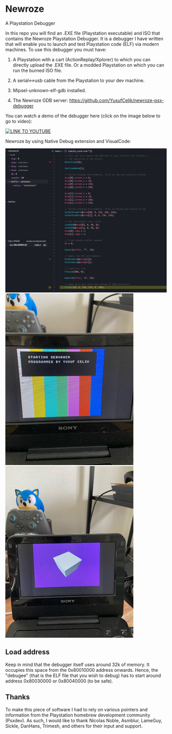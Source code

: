 # Newroze
A Playstation Debugger 

In this repo you will find an .EXE file (Playstation executable) and ISO
that contains the Newroze Playstation Debugger. 
It is a debugger I have written that will enable you to launch and test Playstation code (ELF) via modern machines. 
To use this debugger you must have:

1. A Playstation with a cart (ActionReplay/Xplorer) to which you can directly upload the .EXE file. Or a modded Playstation on which you can run the burned ISO file.

2. A serial<->usb cable from the Playstation to your dev machine.

3. Mipsel-unknown-elf-gdb installed.

4. The Newroze GDB server: https://github.com/YusufCelik/newroze-psx-debugger

You can watch a demo of the debugger here (click on the image below to go to video):

[![LINK TO YOUTUBE](https://img.youtube.com/vi/2cDi7pAbXTc/0.jpg)](https://www.youtube.com/watch?v=2cDi7pAbXTc)

Newroze by using Native Debug extension and VisualCode:

<img alt-text="debuggerinaction3" src="images/d3.png" width="900">


<img alt-text="debuggerinaction1" src="images/d0.jpeg" width="400">
<img alt-text="debuggerinaction2" src="images/d1.jpeg" width="400">

## Load address
Keep in mind that the debugger itself uses around 32k of memory. It occupies this space from the 0x80010000 address onwards. Hence, the "debugee" (that is the ELF file that you wish to debug) has to start around address 0x80030000 or 0x80040000 (to be safe).

## Thanks 

To make this piece of software I had to rely on various pointers and information from the Playstation homebrew development community (Psxdev).
As such, I would like to thank Nicolas Noble, Asmblur, LameGuy, Sickle, DanHans, Trimesh, and others for their input and support.
